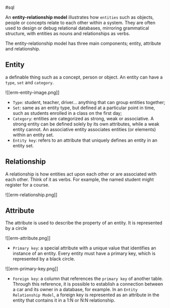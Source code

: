 #sql 

An **entity-relationship model** illustrates how `entities` such as objects, people or concepts relate to each other within a system. They are often used to design or debug relational databases, mirroring grammatical structure, with entities as nouns and relationships as verbs.

The entity-relationship model has three main components; entity, attribute and relationship.

## Entity

a definable thing such as a concept, person or object. An entity can have a `type`, `set` and `category`.

![[erm-entity-image.png]]

- `Type`: student, teacher, driver... anything that can group entities together;
- `Set`:  same as an entity type, but defined at a particular point in time, such as students enrolled in a class on the first day;
- `Category`: entities are categorized as strong, weak or associative. A strong entity can be defined solely by its own attributes, while a weak entity cannot. An associative entity associates entities (or elements) within an entity set.
- `Entity key`: refers to an attribute that uniquely defines an entity in an entity set.

## Relationship

A relationship is how entities act upon each other or are associated with each other. Think of it as verbs. For example, the named student might register for a course.

![[erm-relationship.png]]

## Attribute

The attribute is used to describe the property of an entity. It is represented by a circle

![[erm-attribute.png]]

- `Primary key`: a special attribute with a unique value that identifies an instance of an entity. Every entity must have a primary key, which is represented by a black circle.

![[erm-primary-key.png]]

- `Foreign key`: a column that references the `primary key` of another table. Through this reference, it is possible to establish a connection between a car and its owner in a database, for example. In an `Entity Relationship Model`, a foreign key is represented as an attribute in the entity that contains it in a 1:N or N:N relationship.